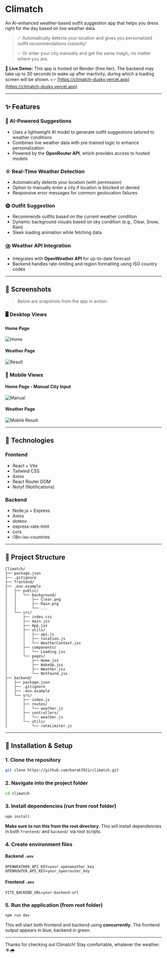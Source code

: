 # Climatch

An AI-enhanced weather-based outfit suggestion app that helps you dress right for the day based on live weather data.

> ✅ Automatically detects your location and gives you personalized outfit recommendations instantly!
>
> ✅ Or enter your city manually and get the same magic, no matter where you are.

🚀 **Live Demo:** This app is hosted on Render (free tier). The backend may take up to 30 seconds to wake up after inactivity, during which a loading screen will be shown.
👉 [https://climatch-dusky.vercel.app](https://climatch-dusky.vercel.app)

---

## ✨ Features

### 🤖 AI-Powered Suggestions

* Uses a lightweight AI model to generate outfit suggestions tailored to weather conditions
* Combines live weather data with pre-trained logic to enhance personalization
* Powered by the **OpenRouter API**, which provides access to hosted models

### ☀️ Real-Time Weather Detection

* Automatically detects your location (with permission)
* Option to manually enter a city if location is blocked or denied
* Responsive error messages for common geolocation failures

### 🌞 Outfit Suggestion

* Recommends outfits based on the current weather condition
* Dynamic background visuals based on sky condition (e.g., Clear, Snow, Rain)
* Sleek loading animation while fetching data

### ⛈️ Weather API Integration

* Integrates with **OpenWeather API** for up-to-date forecast
* Backend handles rate-limiting and region formatting using ISO country codes

---

## 📸 Screenshots

> Below are snapshots from the app in action:

### 🖥️ Desktop Views

#### Home Page

![Home](./frontend/public/screenshots/home-page-desktop.png)

#### Weather Page

![Result](./frontend/public/screenshots/weather-page-desktop.png)

### 📱 Mobile Views

#### Home Page - Manual City Input

![Manual](./frontend/public/screenshots/home-page-manual-input-mobile.png)

#### Weather Page

![Mobile Result](./frontend/public/screenshots/weather-page-mobile.png)

---

## 📂 Technologies

### Frontend

* React + Vite
* Tailwind CSS
* Axios
* React Router DOM
* Notyf (Notifications)

### Backend

* Node.js + Express
* Axios
* dotenv
* express-rate-limit
* cors
* i18n-iso-countries

---

## 📁 Project Structure

```
Climatch/
├── package.json
├── .gitignore
├── frontend/
├── .env.example
│   ├── public/
│   │   └── background/
│   │       ├── Clear.png
│   │       ├── Rain.png
│   │       └── ...
│   └── src/
│       ├── index.css
│       ├── main.jsx
│       ├── App.jsx
│       ├── utils/
│       │   ├── api.js
│       │   ├── location.js
│       │   └── WeatherContext.jsx
│       ├── components/
│       │   └── Loading.jsx
│       └── pages/
│           ├── Home.jsx
│           ├── WakeUp.jsx
│           ├── Weather.jsx
│           └── NotFound.jsx
├── backend/
│   ├── package.json
│   ├── .gitignore
│   ├── .env.example
│   └── src/
│       ├── index.js
│       ├── routes/
│       │   └── weather.js
│       ├── controllers/
│       │   └── weather.js
│       └── utils/
│           └── rateLimiter.js
```

---

## 🚀 Installation & Setup

### 1. Clone the repository

```bash
git clone https://github.com/barak7821/climatch.git
```

### 2. Navigate into the project folder

```bash
cd climatch
```

### 3. Install dependencies (run from **root** folder)

```bash
npm install
```

**Make sure to run this from the root directory.** This will install dependencies in both `frontend/` and `backend/` via root scripts.

### 4. Create environment files

#### Backend `.env`

```env
OPENWEATHER_API_KEY=your_openweather_key
OPENROUTER_API_KEY=your_openrouter_key
```

#### Frontend `.env`

```env
VITE_BACKEND_URL=your-backend-url
```

### 5. Run the application (from **root** folder)

```bash
npm run dev
```

This will start both frontend and backend using **concurrently**. The frontend output appears in blue, backend in green.

---

Thanks for checking out Climatch! Stay comfortable, whatever the weather. ☀️🌧️
